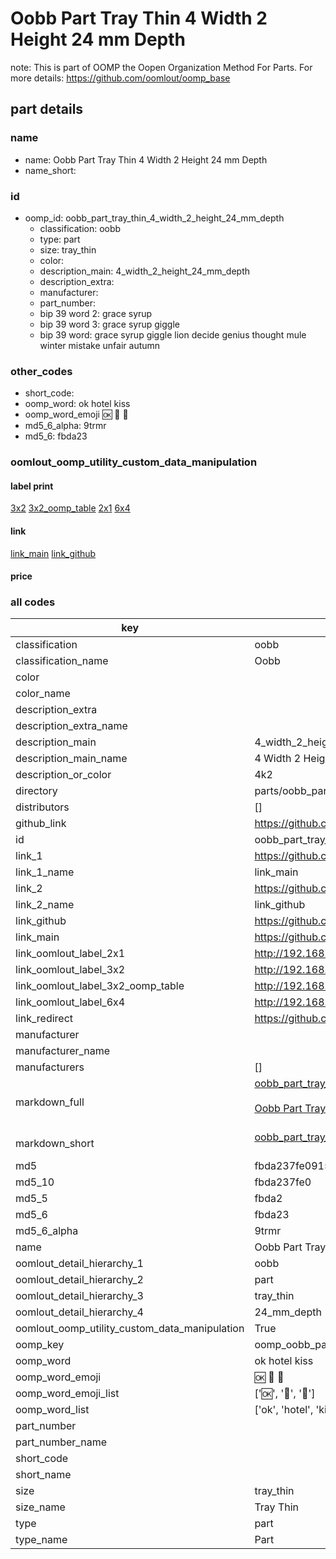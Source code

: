# Oobb Part Tray Thin 4 Width 2 Height 24 mm Depth  

note: This is part of OOMP the Oopen Organization Method For Parts. For more details: https://github.com/oomlout/oomp_base

##  part details
  







### name
* name: Oobb Part Tray Thin 4 Width 2 Height 24 mm Depth
* name_short: 
### id
* oomp_id: oobb_part_tray_thin_4_width_2_height_24_mm_depth
  * classification: oobb
  * type: part
  * size: tray_thin
  * color: 
  * description_main: 4_width_2_height_24_mm_depth
  * description_extra: 
  * manufacturer: 
  * part_number: 
  * bip 39 word 2: grace syrup
  * bip 39 word 3: grace syrup giggle
  * bip 39 word: grace syrup giggle lion decide genius thought mule winter mistake unfair autumn

### other_codes
* short_code: 
* oomp_word: ok hotel kiss
* oomp_word_emoji :ok: :hotel: :kiss:
* md5_6_alpha: 9trmr
* md5_6: fbda23






### oomlout_oomp_utility_custom_data_manipulation
#### label print
[3x2](http://192.168.1.245:1112/?label=oomp%209trmr)
[3x2_oomp_table](http://192.168.1.108:1112/?label=oomp%209trmr)
[2x1](http://192.168.1.242:1112/?label=oomp%209trmr)
[6x4](http://192.168.1.55:1112/?label=oomp%209trmr)    

#### link

[link_main](https://github.com/oomlout/oomlout_oomp_version_1_messy/tree/main/parts/oobb_part_tray_thin_4_width_2_height_24_mm_depth) [link_github](https://github.com/oomlout/oomlout_oomp_version_1_messy/tree/main/parts/oobb_part_tray_thin_4_width_2_height_24_mm_depth)                             

#### price







### all codes 
| key | value |  
| --- | --- |  
| classification | oobb |  
| classification_name | Oobb |  
| color |  |  
| color_name |  |  
| description_extra |  |  
| description_extra_name |  |  
| description_main | 4_width_2_height_24_mm_depth |  
| description_main_name | 4 Width 2 Height 24 mm Depth |  
| description_or_color | 4k2 |  
| directory | parts/oobb_part_tray_thin_4_width_2_height_24_mm_depth |  
| distributors | [] |  
| github_link | https://github.com/oomlout/oomlout_oomp_part_src/tree/main/parts/oobb_part_tray_thin_4_width_2_height_24_mm_depth |  
| id | oobb_part_tray_thin_4_width_2_height_24_mm_depth |  
| link_1 | https://github.com/oomlout/oomlout_oomp_version_1_messy/tree/main/parts/oobb_part_tray_thin_4_width_2_height_24_mm_depth |  
| link_1_name | link_main |  
| link_2 | https://github.com/oomlout/oomlout_oomp_version_1_messy/tree/main/parts/oobb_part_tray_thin_4_width_2_height_24_mm_depth |  
| link_2_name | link_github |  
| link_github | https://github.com/oomlout/oomlout_oomp_version_1_messy/tree/main/parts/oobb_part_tray_thin_4_width_2_height_24_mm_depth |  
| link_main | https://github.com/oomlout/oomlout_oomp_version_1_messy/tree/main/parts/oobb_part_tray_thin_4_width_2_height_24_mm_depth |  
| link_oomlout_label_2x1 | http://192.168.1.242:1112/?label=oomp%209trmr |  
| link_oomlout_label_3x2 | http://192.168.1.245:1112/?label=oomp%209trmr |  
| link_oomlout_label_3x2_oomp_table | http://192.168.1.108:1112/?label=oomp%209trmr |  
| link_oomlout_label_6x4 | http://192.168.1.55:1112/?label=oomp%209trmr |  
| link_redirect | https://github.com/oomlout/oomlout_oomp_version_1_messy/tree/main/parts/oobb_part_tray_thin_4_width_2_height_24_mm_depth |  
| manufacturer |  |  
| manufacturer_name |  |  
| manufacturers | [] |  
| markdown_full | [oobb_part_tray_thin_4_width_2_height_24_mm_depth](none)<br>[](none)<br>[Oobb Part Tray Thin 4 Width 2 Height 24 Mm Depth](none)<br><br> |  
| markdown_short | [oobb_part_tray_thin_4_width_2_height_24_mm_depth](none)<br><br> |  
| md5 | fbda237fe0915c1d839c6822c3f72b2b |  
| md5_10 | fbda237fe0 |  
| md5_5 | fbda2 |  
| md5_6 | fbda23 |  
| md5_6_alpha | 9trmr |  
| name | Oobb Part Tray Thin 4 Width 2 Height 24 mm Depth |  
| oomlout_detail_hierarchy_1 | oobb |  
| oomlout_detail_hierarchy_2 | part |  
| oomlout_detail_hierarchy_3 | tray_thin |  
| oomlout_detail_hierarchy_4 | 24_mm_depth |  
| oomlout_oomp_utility_custom_data_manipulation | True |  
| oomp_key | oomp_oobb_part_tray_thin_4_width_2_height_24_mm_depth |  
| oomp_word | ok hotel kiss |  
| oomp_word_emoji | :ok: :hotel: :kiss: |  
| oomp_word_emoji_list | [':ok:', ':hotel:', ':kiss:'] |  
| oomp_word_list | ['ok', 'hotel', 'kiss'] |  
| part_number |  |  
| part_number_name |  |  
| short_code |  |  
| short_name |  |  
| size | tray_thin |  
| size_name | Tray Thin |  
| type | part |  
| type_name | Part |  
